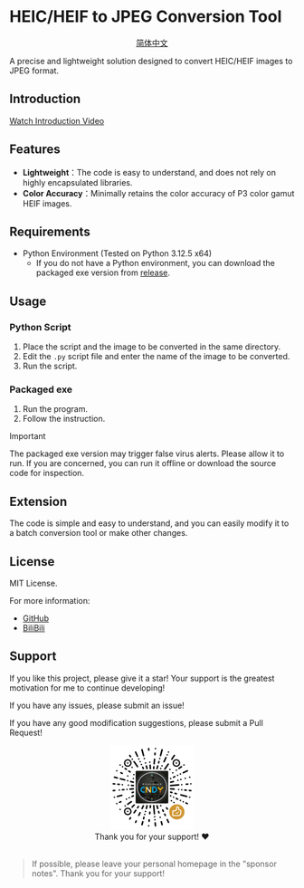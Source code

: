 # HEIC/HEIF to JPEG Conversion Tool

<p align="center">
  <a href="/docs/README_zh-cn.md">简体中文</a>
</p>

A precise and lightweight solution designed to convert HEIC/HEIF images to JPEG format.

## Introduction
[Watch Introduction Video](https://www.bilibili.com/video/BV1SzKHe7EL1)

## Features
- **Lightweight**：The code is easy to understand, and does not rely on highly encapsulated libraries.
- **Color Accuracy**：Minimally retains the color accuracy of P3 color gamut HEIF images.

## Requirements
- Python Environment (Tested on Python 3.12.5 x64)
  - If you do not have a Python environment, you can download the packaged exe version from [release](https://github.com/CNDY1390/iOS-PNG-Normalizer/releases).

## Usage
### Python Script
1. Place the script and the image to be converted in the same directory.
2. Edit the `.py` script file and enter the name of the image to be converted.
3. Run the script.

### Packaged exe
1. Run the program.
2. Follow the instruction.

> [!IMPORTANT]
> The packaged exe version may trigger false virus alerts. Please allow it to run. If you are concerned, you can run it offline or download the source code for inspection.

## Extension
The code is simple and easy to understand, and you can easily modify it to a batch conversion tool or make other changes.

## License
MIT License.

For more information:
- [GitHub](https://github.com/CNDY1390/HEIF-to-JPG)
- [BiliBili](https://space.bilibili.com/39713262)

## Support
If you like this project, please give it a star! Your support is the greatest motivation for me to continue developing!

If you have any issues, please submit an issue!

If you have any good modification suggestions, please submit a Pull Request!

<div style="text-align: center;">
    <img src="./docs/appreciation.png" style="height:150px;">
</div>

<center>Thank you for your support! ❤</center>
<br>

> If possible, please leave your personal homepage in the "sponsor notes". Thank you for your support!

